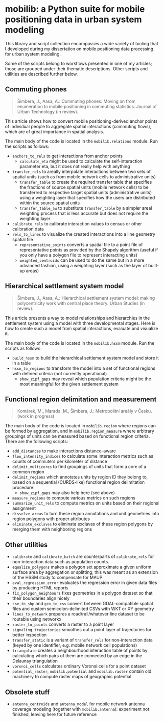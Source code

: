 # mobilib: a Python suite for mobile positioning data in urban system modeling
This library and script collection encompasses a wide variety of tooling that I
developed during my dissertation on mobile positioning data processing for
urban system modeling.

Some of the scripts belong to workflows presented in one of my articles; those
are grouped under their thematic descriptions. Other scripts and utilities
are described further below. 


## Commuting phones
>   Šimbera, J., Aasa, A.: Commuting phones: Moving on from enumeration
    to mobile positioning in commuting statistics. Journal of Urban Technology
    (in review).

This article shows how to convert mobile positioning-derived anchor points of
individual people to aggregate spatial interactions (commuting flows), which
are of great importance in spatial analysis.

The main body of the code is located in the `mobilib.relations` module.
Run the scripts as follows:

-   `anchors_to_rels` to get interactions from anchor points
    -   `calculate_eta` might be used to calculate the self-interaction
        parameter eta, but it does not really help with anything
-   `transfer_rels` to areally interpolate interactions between two sets of
    spatial units (such as from mobile network cells to administrative units)
    -   `transfer_table` to create the required transfer table that specifies
        the fractions of source spatial units (mobile network cells) to be
        transferred to respective target spatial units (administrative units)
        using a weighting layer that specifies how the users are distributed
        within the source spatial units
    -   `transfer_table_aw` to substitute `transfer_table` by a simpler areal
        weighting process that is less accurate but does not require the
        weighting layer
-   `calibrate_rels` to calibrate interaction values to census or other
    calibration data
-   `rels_to_lines` to visualize the created interactions into a line
    geometry spatial file
    -   `representative_points` converts a spatial file to a point file
        of representative points as provided by the Shapely algorithm (useful
        if you only have a polygon file to represent interacting units)
    -   `weighted_centroids` can be used to do the same but in a more advanced
        fashion, using a weighting layer (such as the layer of built-up areas)

## Hierarchical settlement system model
>   Šimbera, J., Aasa, A.: Hierarchical settlement system model: making
    polycentricity work with central place theory. Urban Studies (in review).

This article presents a way to model relationships and hierarchies
in the settlement system using a model with three developmental stages.
Here is how to create such a model from spatial interactions, evaluate and
visualize it.

The main body of the code is located in the `mobilib.hssm` module.
Run the scripts as follows:

-   `build_hssm` to build the hierarchical settlement system model and store it
    in a table
-   `hssm_to_regions` to transform the model into a set of functional regions
    with defined criteria (not currently operational)
    -   `show_zipf_gaps` may reveal which population criteria might be the most
        meaningful for the given settlement system


## Functional region delimitation and measurement
>   Komárek, M., Marada, M., Šimbera, J.: Metropolitní areály v Česku.
    (work in progress)

The main body of the code is located in `mobilib.region` where regions can be
formed by aggregation, and in `mobilib.region_measure` where arbitrary
groupings of units can be measured based on functional region criteria.
There are the following scripts:

-   `add_distances` to make interactions distance-aware
-   `flow_intensity_indices` to calculate some interaction metrics such as
    counts of commuters per kilometer of distance
-   `delimit_multicores` to find groupings of units that form a core of a
    common region
-   `delimit_regions` which annotates units by region ID they belong to, based
    on a sequential (CURDS-like) functional region delimitation procedure
    -   `show_zipf_gaps` may also help here (see above)
-   `measure_regions` to compute various metrics on such regions
-   `summarize_unit_rels` to compute metrics on units based on their regional
    assignment
-   `dissolve_areas` to turn these region annotations and unit geometries
    into region polygons with proper attributes
-   `eliminate_exclaves` to eliminate exclaves of these region polygons by
    merging them with neighboring regions


## Other utilities
-   `calibrate` and `calibrate_batch` are counterparts of `calibrate_rels`
    for non-interaction data such as population counts.
-   `equalize_polygons` makes a polygon set approximate a given uniform surface
    area by aggregation or splitting; this was meant as an extension of the
    HSSM study to compensate for MAUP
-   `eval_regression_error` evaluates the regression error in given data files
    by producing HTML reports
-   `fix_polygon_neighbours` fixes geometries in a polygon dataset so that
    their boundaries align nicely
-   `csv_to_shp` and `geo_to_csv` convert between GDAL-compatible spatial
    files and custom semicolon-delimited CSVs with WKT or XY geometry
-   `lines_to_network` prepares a road/rail/whatever line dataset to be
    routable using networkx
-   `raster_to_points` converts a raster to a point layer
-   `signaling_trajectories` smoothes out a point layer of trajectories
    for better inspection
-   `transfer_static` is a variant of `transfer_rels` for non-interaction data
    (keyed by one identifier, e.g. mobile network cell populations)
-   `triangulate` creates a neighbourhood interaction table of points
    by calculating which pairs of them are connected by an edge in the Delaunay
    triangulation
-   `voronoi_cells` calculates ordinary Voronoi cells for a point dataset
-   `potential_raster`, `mobilib.potential` and `mobilib.raster` contain
    old machinery to compute raster maps of geographic potential

## Obsolete stuff
-   `antenna_centroids` and `antenna_model` for mobile network antenna coverage
    modeling (together with `mobilib.antenna`): experiment not finished,
    leaving here for future reference
